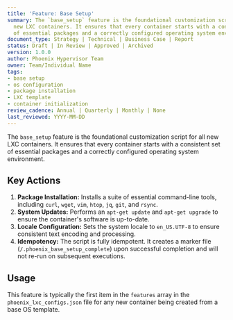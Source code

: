 ```yaml
---
title: 'Feature: Base Setup'
summary: The `base_setup` feature is the foundational customization script for all
  new LXC containers. It ensures that every container starts with a consistent set
  of essential packages and a correctly configured operating system environment.
document_type: Strategy | Technical | Business Case | Report
status: Draft | In Review | Approved | Archived
version: 1.0.0
author: Phoenix Hypervisor Team
owner: Team/Individual Name
tags:
- base setup
- os configuration
- package installation
- LXC template
- container initialization
review_cadence: Annual | Quarterly | Monthly | None
last_reviewed: YYYY-MM-DD
---
```

The `base_setup` feature is the foundational customization script for all new LXC containers. It ensures that every container starts with a consistent set of essential packages and a correctly configured operating system environment.

## Key Actions

1.  **Package Installation:** Installs a suite of essential command-line tools, including `curl`, `wget`, `vim`, `htop`, `jq`, `git`, and `rsync`.
2.  **System Updates:** Performs an `apt-get update` and `apt-get upgrade` to ensure the container's software is up-to-date.
3.  **Locale Configuration:** Sets the system locale to `en_US.UTF-8` to ensure consistent text encoding and processing.
4.  **Idempotency:** The script is fully idempotent. It creates a marker file (`/.phoenix_base_setup_complete`) upon successful completion and will not re-run on subsequent executions.

## Usage

This feature is typically the first item in the `features` array in the `phoenix_lxc_configs.json` file for any new container being created from a base OS template.
